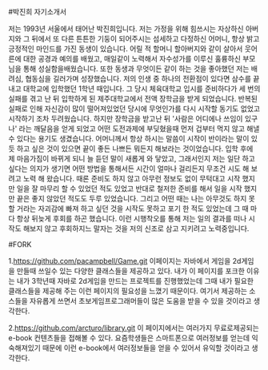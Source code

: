 #박진희 자기소개서

저는 1993년 서울에서 태어난 박진희입니다. 저는 가정을 위해 힘쓰시는 자상하신 아버지와 그 뒤에서 또 다른 튼튼한 기둥이 되어주시는 섬세하고 다정하신 어머니, 항상 밝고 긍정적인 마인드를 가진 동생이 있습니다. 어릴 적 할머니 할아버지와 같이 살아서 웃어른에 대한 공경과 예의를 배웠고, 매일같이 노력해서 자수성가를 이루신 훌륭하신 부모님을 통해 성실함을배웠습니다. 또한 동생과 무엇이든 같이 하는 것을 좋아했던 저는 배려심, 협동심을 길러가며 성장했습니다. 저의 인생 중 하나의 전환점이 있다면 삼수를 끝내고 대학교에 입학했던 1학년 때입니다. 그 당시 체육대학교 입시를 준비하다가 세 번의 실패를 겪고 난 뒤 입학하게 된 제주대학교에서 전액 장학금을 받게 되었습니다. 반복된 실패로 인해 자신감이 많이 떨어져있었던 당시에 무엇인가를 다시 시작할 동기도 없었고 시작하기 조차 두려웠습니다. 하지만 장학금을 받고난 뒤 '사람은 어디에나 쓰임이 있구나' 라는 깨달음을 얻게 되었고 어떤 도전과제에 부딪혔을때 먼저 겁부터 먹지 않고 해낼 수 있다는 용기도 생겼습니다. 어머니께서 항상 하시는 말씀이 시작이 반이라는 말이 있듯 하고 싶은 것이 있으면 끝이 좋든 나쁘든 뭐든지 해보라는 것이었습니다. 입학 후에 제 마음가짐이 바뀌게 되니 늘 듣던 말이 새롭게 와 닿았고, 그래서인지 저는 일단 하고 싶다는 의지가 생기면 어떤 방법을 통해서든 시간이 얼마나 걸리든지 무조건 시도 해 보려고 노력 해 왔습니다. 때론 준비도 하지 않고 아무런 정보도 없이 무턱대고 시작 했지만 일을 잘 마무리 할 수 있었던 적도 있었고 반대로 철저한 준비를 해서 일을 시작 했지만 끝은 좋지 않았던 적도도 두루 있었습니다. 그리고 어떤 때는 나는 아무것도 하지 못할 거라는 자괴감에 빠져 하고 싶던 것을 시작도 못하고 포기 한 적도 있었는데 그 때 마다 항상 뒤늦게 후회를 하곤 했습니다. 이런 시행착오를 통해 저는 일의 결과를 떠나 시작도 해보지 않고 후회하지느 말자는 것을 저의 신조로 삼고 지키려고 노력중입니다.

#FORK

1.https://github.com/pacampbell/Game.git
이페이지는 자바에서 게임을 2d게임을 만들때 쓰일수 있는 다양한 클래스들을 제공하고 있다. 내가 이 페이지를 포크한 이유는 내가 3학년때 자바로 2d게임을 만드는 프로젝트를 진행했었는데 그때 내가 필요한 클래스들을 제공해 주는 이런 페이지의 필요성을 느꼈기 때문이다. 여기서 제공하는 소스들을 자유롭게 쓰면서 초보게임프로그래머들이 많은 도움을 받을 수 있을 것이라고 생각한다.

2.https://github.com/arcturo/library.git
이 페이지에서는 여러가지 무료로제공되는 e-book 컨텐츠들을 접해볼 수 있다. 요즘학생들은 스마트폰으로 여러정보를 얻는데 익숙해져있기 때문에 이런 e-book에서 여러정보들을 얻을 수 있어서 유익할 것이라고 생각한다.
